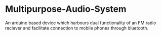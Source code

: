 # Multipurpose-Audio-System
An arduino based device which harbours dual functionality of an FM radio reciever and facilitate connection to mobile phones through bluetooth.
